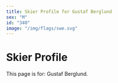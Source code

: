 ```yaml
---
title: Skier Profile for Gustaf Berglund
sex: "M"
id: "340"
image: "/img/flags/swe.svg" 
---
```


# Skier Profile

This page is for: Gustaf Berglund.
    